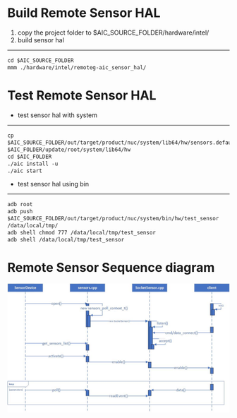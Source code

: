 # Build Remote Sensor HAL
1. copy the project folder to $AIC_SOURCE_FOLDER/hardware/intel/
2. build sensor hal
---
    cd $AIC_SOURCE_FOLDER  
    mmm ./hardware/intel/remoteg-aic_sensor_hal/

# Test Remote Sensor HAL
* test sensor hal with system  
---
    cp $AIC_SOURCE_FOLDER/out/target/product/nuc/system/lib64/hw/sensors.default.so $AIC_FOLDER/update/root/system/lib64/hw  
    cd $AIC_FOLDER
    ./aic install -u
    ./aic start

* test sensor hal using bin  
---
    adb root
    adb push $AIC_SOURCE_FOLDER/out/target/product/nuc/system/bin/hw/test_sensor /data/local/tmp/
    adb shell chmod 777 /data/local/tmp/test_sensor
    adb shell /data/local/tmp/test_sensor

# Remote Sensor Sequence diagram
![sequence](img/sequence.jpg)